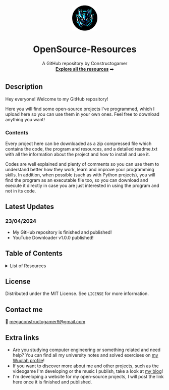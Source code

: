<!-- Improved compatibility of back to top link: See: https://github.com/othneildrew/Best-README-Template/pull/73 -->
<a name="readme-top"></a>
<!--
*** Comentario de varias líneas
-->

<!-- PROJECT LOGO -->
<br />
<div align="center">
  <a href="https://github.com/othneildrew/Best-README-Template">
    <img src="images/circleLogo.png" alt="Logo" width="80" height="80">
  </a>

  <h1 align="center">OpenSource-Resources</h1>

  <p align="center">
    A GitHub repository by Constructogamer
    <br />
    <a href="https://github.com/Constructogamer/OpenSource-Resources/tree/main"><strong>Explore all the resources</strong></a> ➡️
    <br />
  </p>
</div>

<!-- ABOUT THE PROJECT -->
## Description
Hey everyone! Welcome to my GitHub repository!

Here you will find some open-source projects I've programmed, which I upload here so you can use them in your own ones. Feel free to download anything you want!

### Contents
Every project here can be downloaded as a zip compressed file which contains the code, the program and resources, and a detailed readme.txt with all the information about the project and how to install and use it. 

Codes are well explained and plenty of comments so you can use them to understand better how they work, learn and improve your programming skills. In addition, when possible (such as with Python projects), you will find the program as an executable file too, so you can download and execute it directly in case you are just interested in using the program and not in its code.

## Latest Updates
### 23/04/2024
* My GitHub repository is finished and published!
* YouTube Downloader v1.0.0 published!

<!-- TABLE OF CONTENTS -->
## Table of Contents
<details>
  <summary>List of Resources</summary>
  <ul style="list-style-type: none;">
    <li>
      <a href="https://github.com/Constructogamer/OpenSource-Resources/tree/main/Python">Python</a>
      <ul style="list-style-type: none;">
        <li>
          <a href="https://github.com/Constructogamer/OpenSource-Resources/tree/main/Python/YouTube%20Downloader">YouTube Downloader</a>
          <ul style="list-style-type: none;">
            <li>
              <a href="https://github.com/Constructogamer/OpenSource-Resources/tree/main/Python/YouTube%20Downloader/v1.0.0">v1.0.0</a>
            </li>
          </ul>
        </li>
        <li>Coming soon...</li>
      </ul>
    </li>
    <li>
      C++
      <ul style="list-style-type: none;">
        <li>Coming soon...</li>
      </ul>
    </li>
  </ul>
</details>


## License
Distributed under the MIT License. See `LICENSE` for more information.

## Contact me
📧 megaconstructogamer9@gmail.com

## Extra links
* Are you studying computer engineering or something related and need help? You can find all my university notes and solved exercises on [my Wuolah profile](https://wuolah.com/profile/Mega_0904?referral=Mga09041)!
* If you want to discover more about me and other projects, such as the videogame I'm developing or the music I publish, take a look at [my blog](https://constructoblog.webnode.es/)!
* I'm developing a website for my open-source projects, I will post the link here once it is finished and published.

<!-- BACK TO TOP LINK -->
<!-- <p align="right">(<a href="#readme-top">back to top</a>)</p> -->
